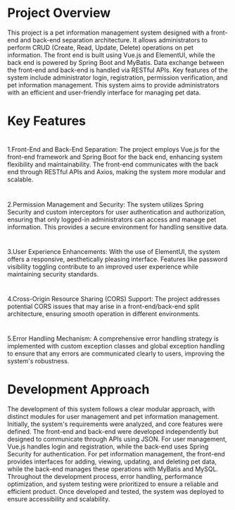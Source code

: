 # Project Overview
This project is a pet information management system designed with a front-end and back-end separation architecture. It allows administrators to perform CRUD (Create, Read, Update, Delete) operations on pet information. The front end is built using Vue.js and ElementUI, while the back end is powered by Spring Boot and MyBatis. Data exchange between the front-end and back-end is handled via RESTful APIs. Key features of the system include administrator login, registration, permission verification, and pet information management. This system aims to provide administrators with an efficient and user-friendly interface for managing pet data.
# Key Features

# 
1.Front-End and Back-End Separation: The project employs Vue.js for the front-end framework and Spring Boot for the back end, enhancing system flexibility and maintainability. The front-end communicates with the back end through RESTful APIs and Axios, making the system more modular and scalable.
# 
2.Permission Management and Security: The system utilizes Spring Security and custom interceptors for user authentication and authorization, ensuring that only logged-in administrators can access and manage pet information. This provides a secure environment for handling sensitive data.
# 
3.User Experience Enhancements: With the use of ElementUI, the system offers a responsive, aesthetically pleasing interface. Features like password visibility toggling contribute to an improved user experience while maintaining security standards.
# 
4.Cross-Origin Resource Sharing (CORS) Support: The project addresses potential CORS issues that may arise in a front-end/back-end split architecture, ensuring smooth operation in different environments.
#
5.Error Handling Mechanism: A comprehensive error handling strategy is implemented with custom exception classes and global exception handling to ensure that any errors are communicated clearly to users, improving the system's robustness.

# Development Approach
The development of this system follows a clear modular approach, with distinct modules for user management and pet information management. Initially, the system's requirements were analyzed, and core features were defined. The front-end and back-end were developed independently but designed to communicate through APIs using JSON. For user management, Vue.js handles login and registration, while the back-end uses Spring Security for authentication. For pet information management, the front-end provides interfaces for adding, viewing, updating, and deleting pet data, while the back-end manages these operations with MyBatis and MySQL. Throughout the development process, error handling, performance optimization, and system testing were prioritized to ensure a reliable and efficient product. Once developed and tested, the system was deployed to ensure accessibility and scalability.
